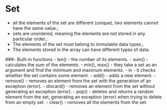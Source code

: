 Set
===

- all the elements of the set are different (unique), two elements cannot have the same value.;
- sets are unordered, meaning the elements are not stored in any particular order.;
- The elements of the set must belong to immutable data types.;
- The elements stored in the array can have different types of data.

###- Built-in functions
    - len() - the number of its elements.
    - sum() - calculates the sum of the elements.
    - min(), max() - they take a set as an argument and find the minimum and maximum elements.
    - in - it checks whether the set contains some element.
    - add() - adds a new element.
    - remove() - removes an element from the set with the generation of an exception (error).
    - discard() - removes an element from the set without generating an exception (error).
    - pop() - deletes and returns a random element from the set, generating an exception (error) when trying to delete from an empty set.
    - clear() - removes all the elements from the set.

